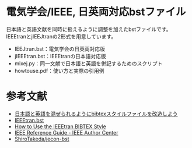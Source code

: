 # 電気学会/IEEE, 日英両対応bstファイル
日本語と英語文献を同時に扱えるように調整を加えたbstファイルです。IEEEtranとjIEEJtranの2形式を用意しています。

- IEEJtran.bst：電気学会の日英両対応版
- jIEEEtran.bst：IEEEtranの日本語対応版
- mixej.py：同一文献で日本語と英語を併記するためのスクリプト
- howtouse.pdf：使い方と実際の引用例


# 参考文献
- [日本語と英語を混ぜられるようにbibtexスタイルファイルを改造しよう](https://qiita.com/HexagramNM/items/3ad757a9f5ee5d15e363#_reference-2be0cc9a71381591bb17)
- [IEEEtran.bst](http://tug.ctan.org/tex-archive/macros/latex/contrib/IEEEtran/bibtex/IEEEtran.bst)
- [How to Use the IEEEtran BIBTEX Style](http://ftp.jaist.ac.jp/pub/CTAN/macros/latex/contrib/IEEEtran/bibtex/IEEEtran_bst_HOWTO.pdf)
- [IEEE Reference Guide - IEEE Author Center](https://ieeeauthorcenter.ieee.org/wp-content/uploads/IEEE-Reference-Guide.pdf)
- [ShiroTakeda/jecon-bst](https://github.com/ShiroTakeda/jecon-bst)